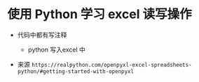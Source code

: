 # 使用 Python 学习 excel 读写操作

- 代码中都有写注释
  - python 写入excel 中

- 来源
`https://realpython.com/openpyxl-excel-spreadsheets-python/#getting-started-with-openpyxl`

